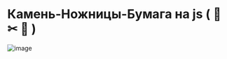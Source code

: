 
# <a id="title1">Камень-Ножницы-Бумага на js ( 🗿  ✂ 📝 )</a>

![image](https://github.com/miklle20051/Stone-shears-paper-game/assets/76568395/91dd7cc0-cc38-408c-a7df-f76941766a8b)
